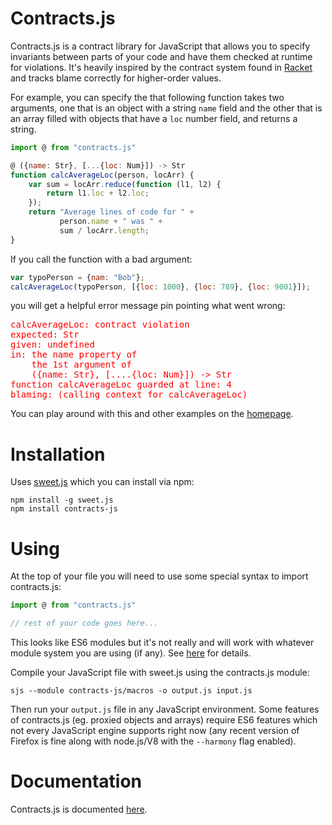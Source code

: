 # Contracts.js

Contracts.js is a contract library for JavaScript that allows you to
specify invariants between parts of your code and have them checked at
runtime for violations. It's heavily inspired by the contract system
found in [Racket](http://docs.racket-lang.org/guide/contracts.html) and
tracks blame correctly for higher-order values.

For example, you can specify the that following function takes two
arguments, one that is an object with a string `name` field and the
other that is an array filled with objects that have a `loc` number
field, and returns a string.

```js
import @ from "contracts.js"

@ ({name: Str}, [...{loc: Num}]) -> Str
function calcAverageLoc(person, locArr) {
    var sum = locArr.reduce(function (l1, l2) {
        return l1.loc + l2.loc;
    });
    return "Average lines of code for " +
           person.name + " was " +
           sum / locArr.length;
}

```

If you call the function with a bad argument:

```js
var typoPerson = {nam: "Bob"};
calcAverageLoc(typoPerson, [{loc: 1000}, {loc: 789}, {loc: 9001}]);
```

you will get a helpful error message pin pointing what went wrong:

<pre style="color:red">
calcAverageLoc: contract violation
expected: Str
given: undefined
in: the name property of
    the 1st argument of
    ({name: Str}, [....{loc: Num}]) -> Str
function calcAverageLoc guarded at line: 4
blaming: (calling context for calcAverageLoc)
</pre>

You can play around with this and other examples on the
[homepage](http://disnetdev.com/contracts.js).

# Installation

Uses [sweet.js](http://sweetjs.org) which you can install via npm:

```
npm install -g sweet.js
npm install contracts-js
```

# Using

At the top of your file you will need to use some special syntax to
import contracts.js:

```js
import @ from "contracts.js"

// rest of your code goes here...
```

This looks like ES6 modules but it's not really and will work with
whatever module system you are using (if any). See
[here](http://disnetdev.com/contracts.js/doc/main/contracts.html#what-is-up-with-the-import) for details.


Compile your JavaScript file with sweet.js using the contracts.js module:

```
sjs --module contracts-js/macros -o output.js input.js
```

Then run your `output.js` file in any JavaScript environment. Some
features of contracts.js (eg. proxied objects and arrays) require ES6
features which not every JavaScript engine supports right now (any
recent version of Firefox is fine along with node.js/V8 with the
`--harmony` flag enabled).

# Documentation

Contracts.js is documented [here](http://disnetdev.com/contracts.js/doc/main/contracts.html).

